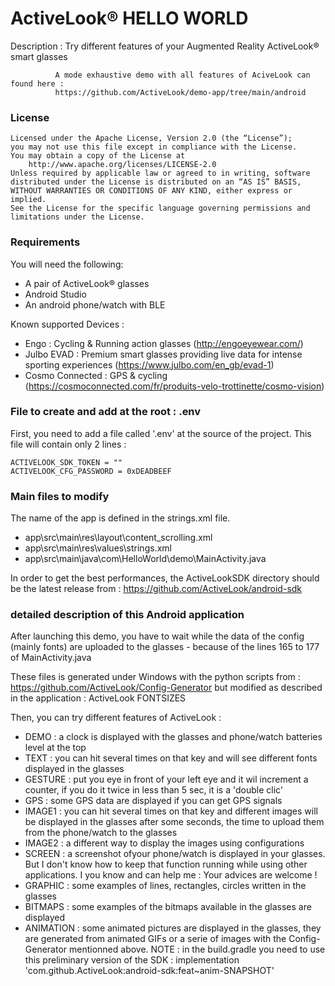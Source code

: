 # ActiveLook® HELLO WORLD

Description : Try different features of your Augmented Reality ActiveLook® smart glasses

              A mode exhaustive demo with all features of AciveLook can found here :
			  https://github.com/ActiveLook/demo-app/tree/main/android
			  
### License

```
Licensed under the Apache License, Version 2.0 (the “License”);
you may not use this file except in compliance with the License.
You may obtain a copy of the License at
    http://www.apache.org/licenses/LICENSE-2.0
Unless required by applicable law or agreed to in writing, software
distributed under the License is distributed on an “AS IS” BASIS,
WITHOUT WARRANTIES OR CONDITIONS OF ANY KIND, either express or implied.
See the License for the specific language governing permissions and
limitations under the License.
```

### Requirements

You will need the following:
- A pair of ActiveLook® glasses
- Android Studio
- An android phone/watch with BLE

Known supported Devices :
- Engo : Cycling & Running action glasses (http://engoeyewear.com/)
- Julbo EVAD : Premium smart glasses providing live data for intense sporting experiences (https://www.julbo.com/en_gb/evad-1)
- Cosmo Connected : GPS & cycling (https://cosmoconnected.com/fr/produits-velo-trottinette/cosmo-vision)

### File to create and add at the root : .env

First, you need to add a file called '.env' at the source of the project. This file will contain only 2 lines :
```
ACTIVELOOK_SDK_TOKEN = ""
ACTIVELOOK_CFG_PASSWORD = 0xDEADBEEF
```

### Main files to modify

The name of the app is defined in the strings.xml file.

* app\src\main\res\layout\content_scrolling.xml
* app\src\main\res\values\strings.xml
* app\src\main\java\com\HelloWorld\demo\MainActivity.java

In order to get the best performances, the ActiveLookSDK directory should be the latest release from : https://github.com/ActiveLook/android-sdk

### detailed description of this Android application

After launching this demo, you have to wait while the data of the config (mainly fonts) are uploaded to the glasses - because of the lines 165 to 177 of MainActivity.java

These files is generated under Windows with the python scripts from : https://github.com/ActiveLook/Config-Generator
but modified as described in the application : ActiveLook FONTSIZES

Then, you can try different features of ActiveLook :
* DEMO : a clock is displayed with the glasses and phone/watch batteries level at the top
* TEXT : you can hit several times on that key and will see different fonts displayed in the glasses
* GESTURE : put you eye in front of your left eye and it wil increment a counter, if you do it twice in less than 5 sec, it is a 'double clic'
* GPS : some GPS data are displayed if you can get GPS signals
* IMAGE1 : you can hit several times on that key and different images will be displayed in the glasses after some seconds, the time to upload them from the phone/watch to the glasses
* IMAGE2 : a different way to display the images using configurations
* SCREEN : a screenshot ofyour phone/watch is displayed in your glasses. But I don't know how to keep that function running while using other applications. I you know and can help me : Your advices are welcome !
* GRAPHIC : some examples of lines, rectangles, circles written in the glasses
* BITMAPS : some examples of the bitmaps available in the glasses are displayed
* ANIMATION : some animated pictures are displayed in the glasses, they are generated from animated GIFs or a serie of images with the Config-Generator mentionned above. NOTE : in the build.gradle you need to use this preliminary version of the SDK : implementation 'com.github.ActiveLook:android-sdk:feat~anim-SNAPSHOT'
